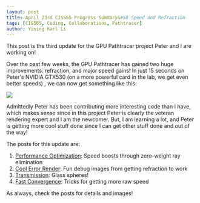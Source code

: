 ```yaml
---
layout: post
title: April 23rd CIS565 Progress Summary&#58 Speed and Refraction
tags: [CIS565, Coding, Collaborations, Pathtracer]
author: Yining Karl Li
---
```


This post is the third update for the GPU Pathtracer project Peter and I are working on!

Over the past few weeks, the GPU Pathtracer has gained two huge improvements: refraction, and major speed  gains! In just 15 seconds on Peter's NVIDIA GTX530 (on a more powerful card in the lab, we get even better speeds) , we can now get something like this:

[![]({{site.url}}/content/images/2012/Apr/JustFifteenSeconds.png)]({{site.url}}/content/images/2012/Apr/JustFifteenSeconds.png)

Admittedly Peter has been contributing more interesting code than I have, which makes sense since in this project Peter is clearly the veteran rendering expert and I am the newcomer. But, I am learning a lot, and Peter is getting more cool stuff done since I can get other stuff done and out of the way!

The posts for this update are:

1. [Performance Optimization](http://gpupathtracer.blogspot.com/2012/04/thirty-seconds.html): Speed boosts through zero-weight ray elimination
2. [Cool Error Render](http://gpupathtracer.blogspot.com/2012/04/cool-error-render.html): Fun debug images from getting refraction to work
3. [Transmission](http://gpupathtracer.blogspot.com/2012/04/transmission.html): Glass spheres!
4. [Fast Convergence](http://gpupathtracer.blogspot.com/2012/04/convergence.html): Tricks for getting more raw speed

As always, check the posts for details and images!
